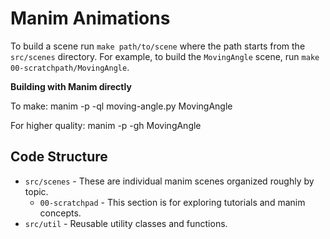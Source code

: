 # Manim Animations

To build a scene run `make path/to/scene` where the path starts from the
`src/scenes` directory. For example, to build the `MovingAngle` scene, run
`make 00-scratchpath/MovingAngle`.


**Building with Manim directly**

To make:
manim -p -ql moving-angle.py MovingAngle


For higher quality:
manim -p -gh MovingAngle


## Code Structure

- `src/scenes` - These are individual manim scenes organized roughly by topic.
    - `00-scratchpad` - This section is for exploring tutorials and manim concepts.
- `src/util` - Reusable utility classes and functions.
